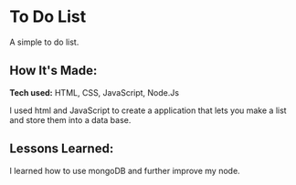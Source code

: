 # To Do List
A simple to do list.



## How It's Made:

**Tech used:** HTML, CSS, JavaScript, Node.Js

I used html and JavaScript to create a application that lets you make a list and store them into a data base.



## Lessons Learned:

I learned how to use mongoDB and further improve my node.
